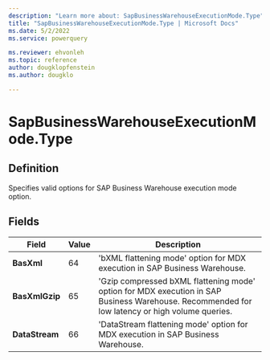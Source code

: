 ```yaml
---
description: "Learn more about: SapBusinessWarehouseExecutionMode.Type"
title: "SapBusinessWarehouseExecutionMode.Type | Microsoft Docs"
ms.date: 5/2/2022
ms.service: powerquery

ms.reviewer: ehvonleh
ms.topic: reference
author: dougklopfenstein
ms.author: dougklo

---
```

# SapBusinessWarehouseExecutionMode.Type

## Definition

Specifies valid options for SAP Business Warehouse execution mode option.

## Fields

|Field|Value|Description|  
|------------|---|---------------|  
|**BasXml**|64|'bXML flattening mode' option for MDX execution in SAP Business Warehouse.|
|**BasXmlGzip**|65|'Gzip compressed bXML flattening mode' option for MDX execution in SAP Business Warehouse. Recommended for low latency or high volume queries.|
|**DataStream**|66|'DataStream flattening mode' option for MDX execution in SAP Business Warehouse.|
